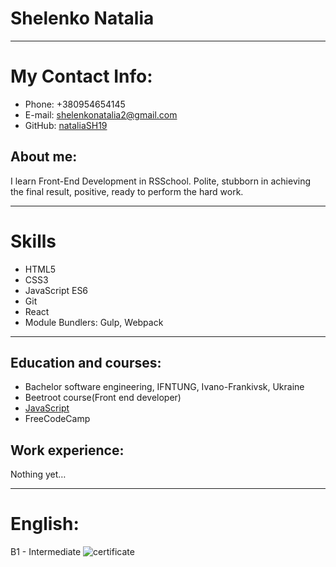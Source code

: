 # Shelenko Natalia
****
# My Contact Info:

- Phone: +380954654145
- E-mail: shelenkonatalia2@gmail.com
- GitHub: [nataliaSH19](https://github.com/nataliaSH19) 
## About me:
I  learn Front-End Development in RSSchool.
Polite, stubborn in achieving the final result, positive, ready to perform the hard work.
****
# Skills

- HTML5
- CSS3
- JavaScript ES6
- Git
- React
- Module Bundlers: Gulp, Webpack

***

## Education and courses:
- Bachelor software engineering, IFNTUNG, Ivano-Frankivsk, Ukraine
- Beetroot course(Front end developer)
- [JavaScript](https://learn.javascript.ru/)
- FreeCodeCamp
## Work experience:
Nothing yet…
***
# English:
 B1 - Intermediate
![certificate](/assets/img/MarineGEO_logo.png "Project 12 sertificate")